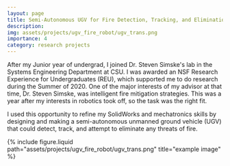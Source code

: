 ```yaml
---
layout: page
title: Semi-Autonomous UGV for Fire Detection, Tracking, and Elimination
description:
img: assets/projects/ugv_fire_robot/ugv_trans.png
importance: 4
category: research projects
---
```


After my Junior year of undergrad, I joined Dr. Steven Simske's lab in the Systems Engineering Department at CSU. I was awarded an NSF Research Experience for Undergraduates (REU), which supported me to do research during the Summer of 2020. One of the major interests of my advisor at that time, Dr. Steven Simske, was intelligent fire mitigation strategies. This was a year after my interests in robotics took off, so the task was the right fit. 

I used this opportunity to refine my SolidWorks and mechatronics skills by designing and making a semi-autonomous unmanned ground vehicle (UGV) that could detect, track, and attempt to eliminate any threats of fire. 

<div class="col-sm mt-3 mt-md-0">
    {% include figure.liquid path="assets/projects/ugv_fire_robot/ugv_trans.png" title="example image" %}
</div>
